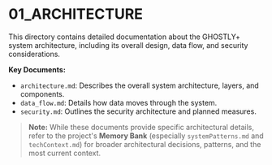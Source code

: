 # 01_ARCHITECTURE

This directory contains detailed documentation about the GHOSTLY+ system architecture, including its overall design, data flow, and security considerations.

**Key Documents:**
- `architecture.md`: Describes the overall system architecture, layers, and components.
- `data_flow.md`: Details how data moves through the system.
- `security.md`: Outlines the security architecture and planned measures.

> **Note:** While these documents provide specific architectural details, refer to the project's **Memory Bank** (especially `systemPatterns.md` and `techContext.md`) for broader architectural decisions, patterns, and the most current context. 
